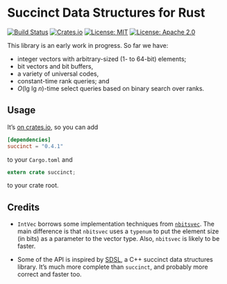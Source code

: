 # Succinct Data Structures for Rust

[![Build Status](https://travis-ci.org/tov/succinct-rs.svg?branch=master)](https://travis-ci.org/tov/succinct-rs)
[![Crates.io](https://img.shields.io/crates/v/succinct.svg?maxAge=2592000)](https://crates.io/crates/succinct)
[![License: MIT](https://img.shields.io/badge/license-MIT-blue.svg)](LICENSE-MIT)
[![License: Apache 2.0](https://img.shields.io/badge/license-Apache_2.0-blue.svg)](LICENSE-APACHE)

This library is an early work in progress. So far we have:

  - integer vectors with arbitrary-sized (1- to 64-bit) elements;
  - bit vectors and bit buffers,
  - a variety of universal codes,
  - constant-time rank queries; and
  - *O*(lg lg *n*)-time select queries based on binary search over ranks.

## Usage

It’s [on crates.io](https://crates.io/crates/succinct), so you can add

```toml
[dependencies]
succinct = "0.4.1"
```

to your `Cargo.toml` and

```rust
extern crate succinct;
```

to your crate root.

## Credits

  - `IntVec` borrows some implementation techniques from
    [`nbitsvec`](https://crates.io/crates/nbits_vec). The main
    difference is that `nbitsvec` uses a `typenum` to put the element
    size (in bits) as a parameter to the vector type. Also, `nbitsvec`
    is likely to be faster.

  - Some of the API is inspired by
    [SDSL](https://github.com/simongog/sdsl-lite), a C++ succinct data
    structures library. It’s much more complete than `succinct`, and
    probably more correct and faster too.
